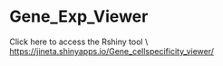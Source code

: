 # Gene_Exp_Viewer
Click here to access the Rshiny tool
\\
https://jineta.shinyapps.io/Gene_cellspecificity_viewer/
